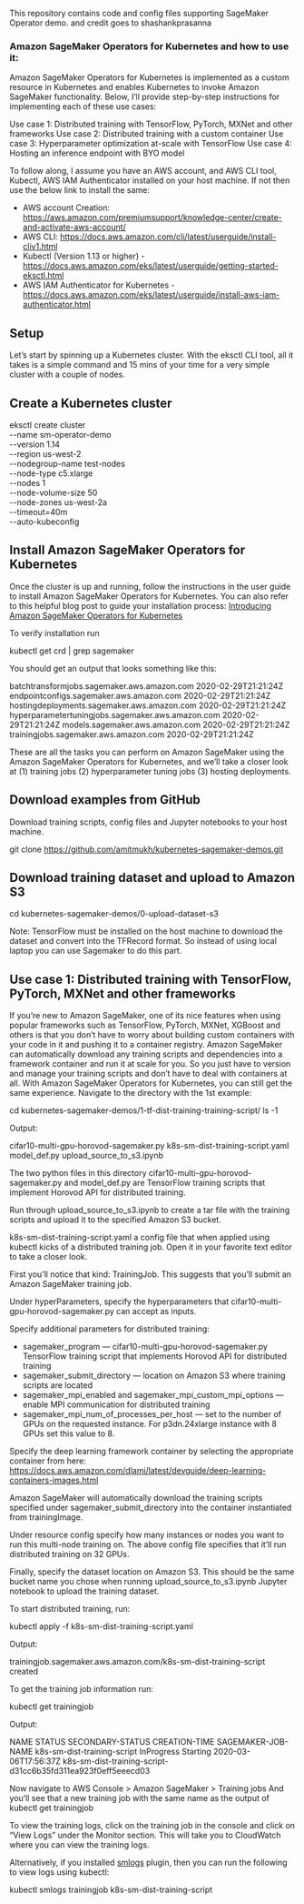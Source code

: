This repository contains code and config files supporting SageMaker Operator demo. and credit goes to shashankprasanna

### Amazon SageMaker Operators for Kubernetes and how to use it:
Amazon SageMaker Operators for Kubernetes is implemented as a custom resource in Kubernetes and enables Kubernetes to invoke Amazon SageMaker functionality. Below, I’ll provide step-by-step instructions for implementing each of these use cases:

Use case 1: Distributed training with TensorFlow, PyTorch, MXNet and other frameworks
Use case 2: Distributed training with a custom container
Use case 3: Hyperparameter optimization at-scale with TensorFlow
Use case 4: Hosting an inference endpoint with BYO model  

To follow along, I assume you have an AWS account, and AWS CLI tool, Kubectl, AWS IAM Authenticator installed on your host machine. If not then use the below link to install the same:

- AWS account Creation: https://aws.amazon.com/premiumsupport/knowledge-center/create-and-activate-aws-account/
- AWS CLI: https://docs.aws.amazon.com/cli/latest/userguide/install-cliv1.html
- Kubectl (Version 1.13 or higher) - https://docs.aws.amazon.com/eks/latest/userguide/getting-started-eksctl.html
- AWS IAM Authenticator for Kubernetes - https://docs.aws.amazon.com/eks/latest/userguide/install-aws-iam-authenticator.html

## Setup

Let’s start by spinning up a Kubernetes cluster. With the eksctl CLI tool, all it takes is a simple command and 15 mins of your time for a very simple cluster with a couple of nodes.

## Create a Kubernetes cluster

eksctl create cluster \
    --name sm-operator-demo \
    --version 1.14 \
    --region us-west-2 \
    --nodegroup-name test-nodes \
    --node-type c5.xlarge \
    --nodes 1 \
    --node-volume-size 50 \
    --node-zones us-west-2a \
    --timeout=40m \
    --auto-kubeconfig

## Install Amazon SageMaker Operators for Kubernetes

Once the cluster is up and running, follow the instructions in the user guide to install Amazon SageMaker Operators for Kubernetes. You can also refer to this helpful blog post to guide your installation process: [Introducing Amazon SageMaker Operators for Kubernetes](https://https://aws.amazon.com/blogs/machine-learning/introducing-amazon-sagemaker-operators-for-kubernetes/)

To verify installation run

kubectl get crd | grep sagemaker

You should get an output that looks something like this:

batchtransformjobs.sagemaker.aws.amazon.com                 2020-02-29T21:21:24Z
endpointconfigs.sagemaker.aws.amazon.com                    2020-02-29T21:21:24Z
hostingdeployments.sagemaker.aws.amazon.com                 2020-02-29T21:21:24Z
hyperparametertuningjobs.sagemaker.aws.amazon.com         2020-02-29T21:21:24Z
models.sagemaker.aws.amazon.com                                2020-02-29T21:21:24Z
trainingjobs.sagemaker.aws.amazon.com                           2020-02-29T21:21:24Z

These are all the tasks you can perform on Amazon SageMaker using the Amazon SageMaker Operators for Kubernetes, and we’ll take a closer look at (1) training jobs (2) hyperparameter tuning jobs (3) hosting deployments.

## Download examples from GitHub

Download training scripts, config files and Jupyter notebooks to your host machine.

git clone https://github.com/amitmukh/kubernetes-sagemaker-demos.git

## Download training dataset and upload to Amazon S3

cd kubernetes-sagemaker-demos/0-upload-dataset-s3

Note: TensorFlow must be installed on the host machine to download the dataset and convert into the TFRecord format. So instead of using local laptop you can use Sagemaker to do this part.

## Use case 1: Distributed training with TensorFlow, PyTorch, MXNet and other frameworks

If you’re new to Amazon SageMaker, one of its nice features when using popular frameworks such as TensorFlow, PyTorch, MXNet, XGBoost and others is that you don’t have to worry about building custom containers with your code in it and pushing it to a container registry. Amazon SageMaker can automatically download any training scripts and dependencies into a framework container and run it at scale for you. So you just have to version and manage your training scripts and don’t have to deal with containers at all. With Amazon SageMaker Operators for Kubernetes, you can still get the same experience.
Navigate to the directory with the 1st example:

cd kubernetes-sagemaker-demos/1-tf-dist-training-training-script/
ls -1

Output:

cifar10-multi-gpu-horovod-sagemaker.py
k8s-sm-dist-training-script.yaml
model_def.py
upload_source_to_s3.ipynb

The two python files in this directory cifar10-multi-gpu-horovod-sagemaker.py and model_def.py are TensorFlow training scripts that implement Horovod API for distributed training.

Run through upload_source_to_s3.ipynb to create a tar file with the training scripts and upload it to the specified Amazon S3 bucket.

k8s-sm-dist-training-script.yaml a config file that when applied using kubectl kicks of a distributed training job. Open it in your favorite text editor to take a closer look.

First you’ll notice that kind: TrainingJob. This suggests that you’ll submit an Amazon SageMaker training job.

Under hyperParameters, specify the hyperparameters that cifar10-multi-gpu-horovod-sagemaker.py can accept as inputs.

Specify additional parameters for distributed training:
- sagemaker_program — cifar10-multi-gpu-horovod-sagemaker.py TensorFlow training script that implements Horovod API for distributed training
- sagemaker_submit_directory — location on Amazon S3 where training scripts are located
- sagemaker_mpi_enabled and sagemaker_mpi_custom_mpi_options — enable MPI communication for distributed training
- sagemaker_mpi_num_of_processes_per_host — set to the number of GPUs on the requested instance. For p3dn.24xlarge instance with 8 GPUs set this value to 8.

Specify the deep learning framework container by selecting the appropriate container from here:
https://docs.aws.amazon.com/dlami/latest/devguide/deep-learning-containers-images.html

Amazon SageMaker will automatically download the training scripts specified under sagemaker_submit_directory into the container instantiated from trainingImage.

Under resource config specify how many instances or nodes you want to run this multi-node training on. The above config file specifies that it’ll run distributed training on 32 GPUs.

Finally, specify the dataset location on Amazon S3. This should be the same bucket name you chose when running upload_source_to_s3.ipynb Jupyter notebook to upload the training dataset.

To start distributed training, run:

kubectl apply -f k8s-sm-dist-training-script.yaml

Output:

trainingjob.sagemaker.aws.amazon.com/k8s-sm-dist-training-script created

To get the training job information run:

kubectl get trainingjob

Output:

NAME                          STATUS       SECONDARY-STATUS   CREATION-TIME          SAGEMAKER-JOB-NAME
k8s-sm-dist-training-script   InProgress   Starting           2020-03-06T17:56:37Z   k8s-sm-dist-training-script-d31cc6b35fd311ea923f0eff5eeecd03

Now navigate to AWS Console > Amazon SageMaker > Training jobs
And you’ll see that a new training job with the same name as the output of kubectl get trainingjob

To view the training logs, click on the training job in the console and click on “View Logs” under the Monitor section. This will take you to CloudWatch where you can view the training logs.

Alternatively, if you installed [smlogs](https://sagemaker.readthedocs.io/en/stable/amazon_sagemaker_operators_for_kubernetes.html#install-the-amazon-sagemaker-logs-kubectl-plugin) plugin, then you can run the following to view logs using kubectl:

kubectl smlogs trainingjob k8s-sm-dist-training-script
